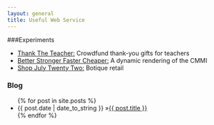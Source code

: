 ```yaml
---
layout: general
title: Useful Web Service
---
```


###Experiments
* [Thank The Teacher:](experiments.html#ttt) Crowdfund thank-you gifts for teachers
* [Better Stronger Faster Cheaper:](experiments.html#bsfc) A dynamic rendering of the CMMI 
* [Shop July Twenty Two:](experiments.html#sj22) Botique retail

<div id="home">
  <h3><i class="icon-bookmark"></i> Blog</h3>
  <ul id="blog-posts" class="posts">
    {% for post in site.posts %}
      <li><span>{{ post.date | date_to_string }} &raquo;</span><a href="{{ post.url }}">{{ post.title }}</a></li>
    {% endfor %}
  </ul>
</div>